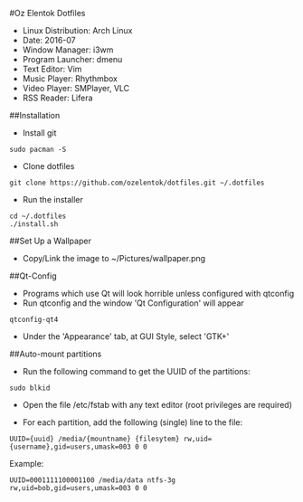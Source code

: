 #Oz Elentok Dotfiles

- Linux Distribution: Arch Linux
- Date: 2016-07
- Window Manager: i3wm
- Program Launcher: dmenu
- Text Editor: Vim
- Music Player: Rhythmbox
- Video Player: SMPlayer, VLC
- RSS Reader: Lifera

##Installation

- Install git
```
sudo pacman -S
```

- Clone dotfiles
```
git clone https://github.com/ozelentok/dotfiles.git ~/.dotfiles
```

- Run the installer
```
cd ~/.dotfiles
./install.sh
```

##Set Up a Wallpaper

- Copy/Link the image to ~/Pictures/wallpaper.png

##Qt-Config

- Programs which use Qt will look horrible unless configured with qtconfig
- Run qtconfig and the window 'Qt Configuration' will appear
```
qtconfig-qt4
```

- Under the 'Appearance' tab, at GUI Style, select 'GTK+'

##Auto-mount partitions

- Run the following command to get the UUID of the partitions:
```
sudo blkid
```

- Open the file /etc/fstab with any text editor (root privileges are required)

- For each partition, add the following (single) line to the file:

```
UUID={uuid} /media/{mountname} {filesytem} rw,uid={username},gid=users,umask=003 0 0
```

Example:
```
UUID=0001111100001100 /media/data ntfs-3g rw,uid=bob,gid=users,umask=003 0 0
```
